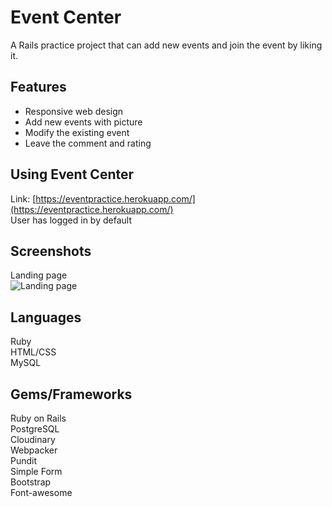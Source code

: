 # Event Center
A Rails practice project that can add new events and join the event by liking it.
## Features
- Responsive web design
- Add new events with picture
- Modify the existing event
- Leave the comment and rating
## Using Event Center
Link: [https://eventpractice.herokuapp.com/](https://eventpractice.herokuapp.com/)  
User has logged in by default
## Screenshots
Landing page  
![Landing page](https://imgur.com/B7u8oA8.jpg)  
## Languages
Ruby  
HTML/CSS  
MySQL
## Gems/Frameworks
Ruby on Rails  
PostgreSQL  
Cloudinary  
Webpacker  
Pundit  
Simple Form  
Bootstrap  
Font-awesome
